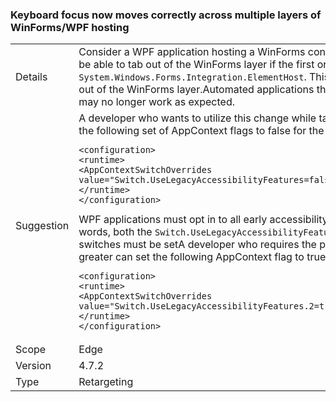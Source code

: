 ### Keyboard focus now moves correctly across multiple layers of WinForms/WPF hosting

|   |   |
|---|---|
|Details|Consider a WPF application hosting a WinForms control which in turn hosts WPF controls. Users may not be able to tab out of the WinForms layer if the first or last control in that layer is the WPF <code>System.Windows.Forms.Integration.ElementHost</code>. This change fixes this issue, and users are now able to tab out of the WinForms layer.Automated applications that rely on focus never escaping the WinForms layer may no longer work as expected.|
|Suggestion|A developer who wants to utilize this change while targeting a framework version below .NET 4.7.2 can set the following set of AppContext flags to false for the change to be enabled.<pre><code class="lang-xml">&lt;configuration&gt;&#13;&#10;&lt;runtime&gt;&#13;&#10;&lt;AppContextSwitchOverrides value=&quot;Switch.UseLegacyAccessibilityFeatures=false;Switch.UseLegacyAccessibilityFeatures.2=false&quot;/&gt;&#13;&#10;&lt;/runtime&gt;&#13;&#10;&lt;/configuration&gt;&#13;&#10;</code></pre>WPF applications must opt in to all early accessibility improvements to get the later improvements. In other words, both the <code>Switch.UseLegacyAccessibilityFeatures</code> and the <code>Switch.UseLegacyAccessibilityFeatures.2</code> switches must be setA developer who requires the previous functionality while targeting .NET 4.7.2 or greater can set the following AppContext flag to true for the change to be disabled.<pre><code class="lang-xml">&lt;configuration&gt;&#13;&#10;&lt;runtime&gt;&#13;&#10;&lt;AppContextSwitchOverrides value=&quot;Switch.UseLegacyAccessibilityFeatures.2=true&quot;/&gt;&#13;&#10;&lt;/runtime&gt;&#13;&#10;&lt;/configuration&gt;&#13;&#10;</code></pre>|
|Scope|Edge|
|Version|4.7.2|
|Type|Retargeting|

